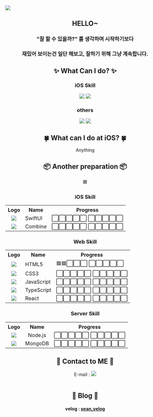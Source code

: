 <img src="https://capsule-render.vercel.app/api?type=waving&color=timeAuto&height=200&section=header&text=Sean's%20Library&fontSize=50" />

## <div align=center>HELLO~</div>
### <div align=center>"잘 할 수 있을까?" 를 생각하며 시작하기보다</div>
### <div align=center>재밌어 보이는건 일단 해보고, 잘하기 위해 그냥 계속합니다.</div>

<!--
<div align=center>
  <hr size="10">
</div>
-->
 
<div align=center><h2>✨ What Can I do? ✨</h2></div>
<div align=center>
    <p>
        <h3>iOS Skill</h3>
        <img src="https://img.shields.io/badge/Swift-F05138?style=flat&logo=Swift&logoColor=white">
        <img src="https://img.shields.io/badge/-Objective--C-lightgrey">
    </p>
    <p>
        <h3>others</h3>
        <img src="https://img.shields.io/badge/Arduino-00979D?style=flat&logo=Arduino&logoColor=white">
        <img src="https://img.shields.io/badge/Python-3776AB?style=flat&logo=Python&logoColor=white">
    </p>
</div>

<div align=center><h2>🍀 What can I do at iOS? 🍀</h2></div>
<div align=center>
Anything
<!--
|💡 Available 💡|📖 Studying 📖|
|:-------------:|:-------------:|
|UIKit|Naver Service|
|SnapKit|FireBase|
|Alamofire|RxSwift|
|Realm||
-->
</div>

<div align=center><h2>📦 Another preparation 📦</h2></div>

<div align=center>🟦
    <p>
        <h3>iOS Skill</h3>
        <table>
            <th>Logo</th>
            <th>Name</th>
            <th>Progress</th>
            <tr>
                <td>
                  <div align=center><img src="https://img.shields.io/badge/SwiftUI-143059?style=flat&logo=Swift&logoColor=white"></div>
                </td>
                <td>SwiftUI</td>
                <td>⬜️⬜️⬜️⬜️⬜️ ⬜️⬜️⬜️⬜️⬜️</td>
            </tr>
            <tr>
                <td>
                  <div align=center><img src="https://img.shields.io/badge/Combine-000000?style=flat&logo=framework&logoColor=white"></div>
                </td>
                <td>Combine</td>
                <td>⬜️⬜️⬜️⬜️⬜️ ⬜️⬜️⬜️⬜️⬜️</td>
            </tr>
        </table>
    </p>
    <p>
        <h3>Web Skill</h3>
        <table>
            <th>Logo</th>
            <th>Name</th>
            <th>Progress</th>
            <tr>
                <td>
                    <div align=center><img src="https://img.shields.io/badge/HTML5-E34F26?style=flat&logo=HTML5&logoColor=white"></div>
                </td>
                <td>HTML5</td>
                <td>🟦🟦⬜️⬜️⬜️ ⬜️⬜️⬜️⬜️⬜️</td>
            </tr>
            <tr>
                <td>
                    <div align=center><img src="https://img.shields.io/badge/CSS3-1572B6?style=flat&logo=CSS3&logoColor=white"></div>
                </td>
                <td>CSS3</td>
                <td>⬜️⬜️⬜️⬜️⬜️ ⬜️⬜️⬜️⬜️⬜️</td>
            </tr>
            <tr>
                <td>
                    <div align=center><img src="https://img.shields.io/badge/JavaScript-F7DF1E?style=flat&logo=JavaScript&logoColor=white"></div>
                </td>
                <td>JavaScript</td>
                <td>⬜️⬜️⬜️⬜️⬜️ ⬜️⬜️⬜️⬜️⬜️</td>
            </tr>
            <tr>
                <td>
                    <div align=center><img src="https://img.shields.io/badge/TypeScript-3178C6?style=flat&logo=TypeScript&logoColor=white"></div>
                </td>
                <td>TypeScript</td>
                <td>⬜️⬜️⬜️⬜️⬜️ ⬜️⬜️⬜️⬜️⬜️</td>
            </tr>
            <tr>
                <td>
                    <div align=center><img src="https://img.shields.io/badge/React-61DAFB?style=flat&logo=React&logoColor=white"></div>
                </td>
                <td>React</td>
                <td>⬜️⬜️⬜️⬜️⬜️ ⬜️⬜️⬜️⬜️⬜️</td>
            </tr>
        </table>
    </p>
    <p>
        <h3>Server Skill</h3>
        <table>
            <th>Logo</th>
            <th>Name</th>
            <th>Progress</th>
            <tr align = "center">
                <td><img src="https://img.shields.io/badge/Node.js-339933?style=flat&logo=Node.js&logoColor=white"></td>
                <td>Node.js</td>
                <td>⬜️⬜️⬜️⬜️⬜️ ⬜️⬜️⬜️⬜️⬜️</td>
            </tr>
            <tr align = "center">
                <td><img src="https://img.shields.io/badge/MongoDB-47A248?style=flat&logo=MongoDB&logoColor=white"></td>
                <td>MongoDB</td>
                <td>⬜️⬜️⬜️⬜️⬜️ ⬜️⬜️⬜️⬜️⬜️</td>
            </tr>
        </table>
    </p>
</div>

<div align=center><h2>📮 Contact to ME 📮</h2></div>
<div align=center>E-mail : <a href="mailto:ksg3452@gmail.com"><img src="https://img.shields.io/badge/Gmail-EA4335?style=flat&logo=Gmail&logoColor=white"></a></div><br>

<div align = center><h2> 📒 Blog 📒 </h2></div>
    <p>
        <div align=center><h4>velog : <a href="https://velog.io/@sean_kk">sean_velog</a></h4></div>
    </p>
<!-- <div align=center>Profile : <a href ="https://www.notion.so/iOS-Developer-Profile-7e3ef91f50544c249360770ff92ea2e6"><img src="https://img.shields.io/badge/Notion-000000?style=flat&logo=Notion&logoColor=white"></a></div> -->
